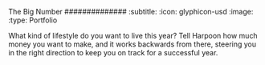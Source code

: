 The Big Number
##############
:subtitle:
:icon: glyphicon-usd
:image: 
:type: Portfolio

What kind of lifestyle do you want to live this year? Tell Harpoon how much money you want to make, and it works backwards from there, steering you in the right direction to keep you on track for a successful year.
